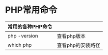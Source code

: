 # PHP常用命令

|常用的各种PHP命令 |            |                                                 
| :--- | :----- |
| php -version | 查看php版本 |
| which php | 查看php的安装路径 |

